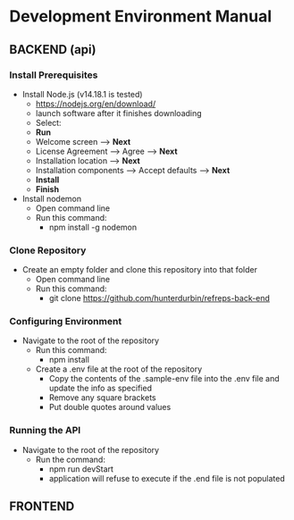 
# Development Environment Manual
## BACKEND (api)
### Install Prerequisites
- Install Node.js (v14.18.1 is tested)
  -  https://nodejs.org/en/download/
  -  launch software after it finishes downloading
  -  Select:
    - **Run**
    - Welcome screen --> **Next**
    - License Agreement --> Agree --> **Next**
    - Installation location --> **Next**
    - Installation components --> Accept defaults --> **Next**
    - **Install**
    - **Finish**
- Install nodemon
  - Open command line 
  - Run this command:
    - npm install -g nodemon
### Clone Repository 
- Create an empty folder and clone this repository into that folder
  - Open command line
  - Run this command: 
    - git clone https://github.com/hunterdurbin/refreps-back-end
### Configuring Environment
- Navigate to the root of the repository 
  - Run this command:
    - npm install
  - Create a .env file at the root of the repository
    - Copy the contents of the .sample-env file into the .env file and update the info as specified
    - Remove any square brackets
    - Put double quotes around values
### Running the API
- Navigate to the root of the repository
  - Run the command:
    - npm run devStart
    - application will refuse to execute if the .end file is not populated

## FRONTEND
